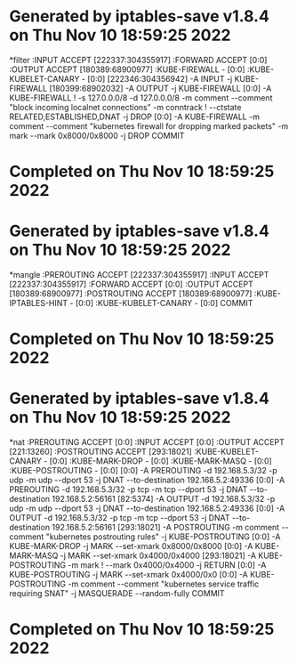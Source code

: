 # Generated by iptables-save v1.8.4 on Thu Nov 10 18:59:25 2022
*filter
:INPUT ACCEPT [222337:304355917]
:FORWARD ACCEPT [0:0]
:OUTPUT ACCEPT [180389:68900977]
:KUBE-FIREWALL - [0:0]
:KUBE-KUBELET-CANARY - [0:0]
[222346:304356942] -A INPUT -j KUBE-FIREWALL
[180399:68902032] -A OUTPUT -j KUBE-FIREWALL
[0:0] -A KUBE-FIREWALL ! -s 127.0.0.0/8 -d 127.0.0.0/8 -m comment --comment "block incoming localnet connections" -m conntrack ! --ctstate RELATED,ESTABLISHED,DNAT -j DROP
[0:0] -A KUBE-FIREWALL -m comment --comment "kubernetes firewall for dropping marked packets" -m mark --mark 0x8000/0x8000 -j DROP
COMMIT
# Completed on Thu Nov 10 18:59:25 2022
# Generated by iptables-save v1.8.4 on Thu Nov 10 18:59:25 2022
*mangle
:PREROUTING ACCEPT [222337:304355917]
:INPUT ACCEPT [222337:304355917]
:FORWARD ACCEPT [0:0]
:OUTPUT ACCEPT [180389:68900977]
:POSTROUTING ACCEPT [180389:68900977]
:KUBE-IPTABLES-HINT - [0:0]
:KUBE-KUBELET-CANARY - [0:0]
COMMIT
# Completed on Thu Nov 10 18:59:25 2022
# Generated by iptables-save v1.8.4 on Thu Nov 10 18:59:25 2022
*nat
:PREROUTING ACCEPT [0:0]
:INPUT ACCEPT [0:0]
:OUTPUT ACCEPT [221:13260]
:POSTROUTING ACCEPT [293:18021]
:KUBE-KUBELET-CANARY - [0:0]
:KUBE-MARK-DROP - [0:0]
:KUBE-MARK-MASQ - [0:0]
:KUBE-POSTROUTING - [0:0]
[0:0] -A PREROUTING -d 192.168.5.3/32 -p udp -m udp --dport 53 -j DNAT --to-destination 192.168.5.2:49336
[0:0] -A PREROUTING -d 192.168.5.3/32 -p tcp -m tcp --dport 53 -j DNAT --to-destination 192.168.5.2:56161
[82:5374] -A OUTPUT -d 192.168.5.3/32 -p udp -m udp --dport 53 -j DNAT --to-destination 192.168.5.2:49336
[0:0] -A OUTPUT -d 192.168.5.3/32 -p tcp -m tcp --dport 53 -j DNAT --to-destination 192.168.5.2:56161
[293:18021] -A POSTROUTING -m comment --comment "kubernetes postrouting rules" -j KUBE-POSTROUTING
[0:0] -A KUBE-MARK-DROP -j MARK --set-xmark 0x8000/0x8000
[0:0] -A KUBE-MARK-MASQ -j MARK --set-xmark 0x4000/0x4000
[293:18021] -A KUBE-POSTROUTING -m mark ! --mark 0x4000/0x4000 -j RETURN
[0:0] -A KUBE-POSTROUTING -j MARK --set-xmark 0x4000/0x0
[0:0] -A KUBE-POSTROUTING -m comment --comment "kubernetes service traffic requiring SNAT" -j MASQUERADE --random-fully
COMMIT
# Completed on Thu Nov 10 18:59:25 2022
